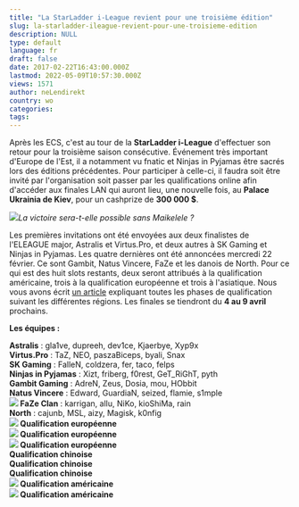 ```yaml
---
title: "La StarLadder i-League revient pour une troisième édition"
slug: la-starladder-ileague-revient-pour-une-troisieme-edition
description: NULL
type: default
language: fr
draft: false
date: 2017-02-22T16:43:00.000Z
lastmod: 2022-05-09T10:57:30.000Z
views: 1571
author: neLendirekt
country: wo
categories:
tags:
---
```

Après les ECS, c'est au tour de la **StarLadder i-League** d'effectuer son retour pour la troisième saison consécutive. Événement très important d'Europe de l'Est, il a notamment vu fnatic et Ninjas in Pyjamas être sacrés lors des éditions précédentes. Pour participer à celle-ci, il faudra soit être invité par l'organisation soit passer par les qualifications online afin d'accéder aux finales LAN qui auront lieu, une nouvelle fois, au **Palace Ukrainia de Kiev**, pour un cashprize de **300 000 $**.

![](/storage/images/58a57a462ffee_nip-sl-i-leaguejpeg.jpeg)_La victoire sera-t-elle possible sans Maikelele ?_

Les premières invitations ont été envoyées aux deux finalistes de l'ELEAGUE major, Astralis et Virtus.Pro, et deux autres à SK Gaming et Ninjas in Pyjamas. Les quatre dernières ont été annoncées mercredi 22 février. Ce sont Gambit, Natus Vincere, FaZe et les danois de North. Pour ce qui est des huit slots restants, deux seront attribués à la qualification américaine, trois à la qualification européenne et trois à l'asiatique. Nous vous avons écrit [un article](/flash/sl-i-league-s3-les-qualifications/332) expliquant toutes les phases de qualification suivant les différentes régions. Les finales se tiendront du **4 au 9 avril** prochains.

**Les équipes :**

**Astralis** : gla1ve, dupreeh, dev1ce, Kjaerbye, Xyp9x  
**Virtus.Pro** : TaZ, NEO, paszaBiceps, byali, Snax  
**SK Gaming** : FalleN, coldzera, fer, taco, felps  
**Ninjas in Pyjamas** : Xizt, friberg, f0rest, GeT\_RiGhT, pyth  
**Gambit Gaming** : AdreN, Zeus, Dosia, mou, HObbit  
**Natus Vincere** : Edward, GuardiaN, seized, flamie, s1mple  
**![](/storage/countries/flag/europe_flag_580d21b984714.gif) FaZe Clan** : karrigan, allu, NiKo, kioShiMa, rain  
**North** : cajunb, MSL, aizy, Magisk, k0nfig  
**![](/storage/countries/flag/europe_flag_580d21b984714.gif) Qualification européenne**  
**![](/storage/countries/flag/europe_flag_580d21b984714.gif) Qualification européenne**  
**![](/storage/countries/flag/europe_flag_580d21b984714.gif) Qualification européenne**  
**Qualification chinoise**  
**Qualification chinoise**  
**Qualification chinoise**  
**![](/storage/countries/flag/na_flag_58176583b5a4d.png) Qualification américaine**  
**![](/storage/countries/flag/na_flag_58176583b5a4d.png) Qualification américaine**
